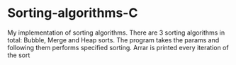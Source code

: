 # Sorting-algorithms-C

 My implementation of sorting algorithms. There are 3 sorting algorithms in total: Bubble, Merge and Heap sorts.
 The program takes the params and following them performs specified sorting. Arrar is printed every iteration of the sort
